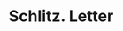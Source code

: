 ---
doi: 10.7916/D8184JM9
date_other: '1910'
date_other_textual: 1910-1919
form: correspondence
genre:
- Letters (correspondence)
name:
- Schlitz
object_in_context_url: https://biggert.cul.columbia.edu/items/view/ave_biggert_00750
subject_hierarchical_geographic:
- Sweet Grass, Montana, United States
subject_name:
- Schlitz
title: Schlitz. Letter
sort_title: Schlitz. Letter
call_number: ave_biggert_00750
coordinates:
- 48.993611111111115,-111.95111111111112
pid: ave_biggert_00750
identifiers: ave_biggert_00750
thumbnail: false
permalink: /biggert/ave_biggert_00750/
layout: iiif-image-page
---
